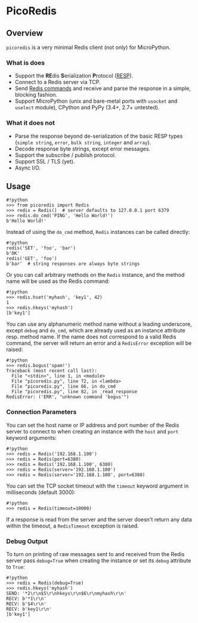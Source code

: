 PicoRedis
=========

## Overview

`picoredis`  is a very minimal Redis client (not only)  for MicroPython.

### What is does

* Support the **RE**dis **S**erialization **P**rotocol
  ([RESP](https://redis.io/topics/protocol)).
* Connect to a Redis server via TCP.
* Send [Redis commands](https://redis.io/topics/protocol) and receive and parse
  the response in a simple, blocking fashion.
* Support MicroPython (unix and bare-metal ports with `usocket` and `uselect`
  module), CPython and PyPy (3.4+, 2.7+ untested).

### What it does not

* Parse the response beyond de-serialization of the basic RESP types
  (`simple string`, `error`, `bulk string`, `integer` and `array`).
* Decode response byte strings, except error messages.
* Support the subscribe / publish protocol.
* Support SSL / TLS (yet).
* Async I/O.

## Usage

```
#!python
>>> from picoredis import Redis
>>> redis = Redis()  # server defaults to 127.0.0.1 port 6379
>>> redis.do_cmd('PING', 'Hello World!')
b'Hello World!'
```

Instead of using the `do_cmd` method, `Redis` instances can be called directly:

```
#!python
redis('SET', 'foo', 'bar')
b'OK'
redis('GET', 'foo')
b'bar'  # string responses are always byte strings
```

Or you can call arbitrary methods on the `Redis` instance, and the method name
will be used as the Redis command:

```
#!python
>>> redis.hset('myhash', 'key1', 42)
1
>>> redis.hkeys('myhash')
[b'key1']
```

You can use any alphanumeric method name without a leading underscore, except
`debug` and `do_cmd`, which are already used as an instance attribute resp.
method name. If the name does not correspond to a valid Redis command, the
server will return an error and a `RedisError` exception will be raised:

```
#!python
>>> redis.bogus('spam!')
Traceback (most recent call last):
  File "<stdin>", line 1, in <module>
  File "picoredis.py", line 72, in <lambda>
  File "picoredis.py", line 66, in do_cmd
  File "picoredis.py", line 82, in _read_response
RedisError: ('ERR', "unknown command 'bogus'")
```


### Connection Parameters

You can set the host name or IP address and port number of the Redis server to
connect to when creating an instance with the `host` and `port` keyword
arguments:

```
#!python
>>> redis = Redis('192.168.1.100')
>>> redis = Redis(port=6380)
>>> redis = Redis('192.168.1.100', 6380)
>>> redis = Redis(server='192.168.1.100')
>>> redis = Redis(server='192.168.1.100', port=6380)
```

You can set the TCP socket timeout with the `timeout` keyword argument in
milliseconds (default 3000):

```
#!python
>>> redis = Redis(timeout=10000)
```

If a response is read from the server and the server doesn't return any data
within the timeout, a `RedisTimeout` exception is raised.

### Debug Output

To turn on printing of raw messages sent to and received from the Redis server
pass `debug=True` when creating the instance or set its `debug` attribute to
`True`:

```
#!python
>>> redis = Redis(debug=True)
>>> redis.hkeys('myhash')
SEND: '*2\r\n$5\r\nhkeys\r\n$6\r\nmyhash\r\n'
RECV: b'*1\r\n'
RECV: b'$4\r\n'
RECV: b'key1\r\n'
[b'key1']
```

